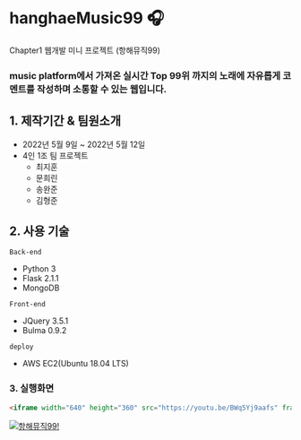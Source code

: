 # hanghaeMusic99 🎧
Chapter1 웹개발 미니 프로젝트 (항해뮤직99)

### music platform에서 가져온 실시간 Top 99위 까지의 노래에 자유롭게 코멘트를 작성하며 소통할 수 있는 웹입니다.

## 1. 제작기간 & 팀원소개
- 2022년 5월 9일 ~ 2022년 5월 12일
- 4인 1조 팀 프로젝트
  - 최지훈
  - 문희린
  - 송완준
  - 김형준

## 2. 사용 기술
`Back-end`
- Python 3
- Flask 2.1.1
- MongoDB

`Front-end`
- JQuery 3.5.1
- Bulma 0.9.2

`deploy`
- AWS EC2(Ubuntu 18.04 LTS)

### 3. 실행화면
```markdown
<iframe width="640" height="360" src="https://youtu.be/BWq5Yj9aafs" frameborder="0" gesture="media" allowfullscreen=""></iframe>
```

[![항해뮤직99!](https://hanghae99.spartacodingclub.kr/exhibitions/mini1/7/A)](https://youtu.be/BWq5Yj9aafs)
